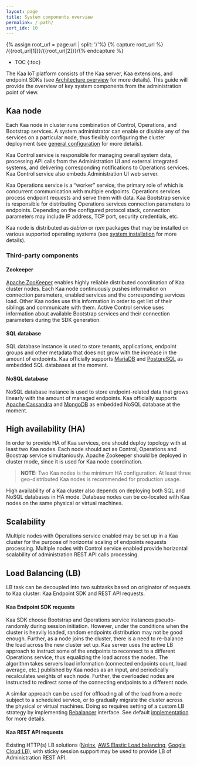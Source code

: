 ```yaml
---
layout: page
title: System components overview
permalink: /:path/
sort_idx: 10
---
```


{% assign root_url = page.url | split: '/'%}
{% capture root_url  %} /{{root_url[1]}}/{{root_url[2]}}/{% endcapture %}

* TOC
{:toc}

The Kaa IoT platform consists of the Kaa server, Kaa extensions, and endpoint SDKs (see [Architecture overview]({{root_url}}Architecture-overview/) for more details). 
This guide will provide the overview of key system components from the administration point of view.

## Kaa node

Each Kaa node in cluster runs combination of Control, Operations, and Bootstrap services. 
A system administrator can enable or disable any of the services on a particular node, thus flexibly configuring the cluster deployment (see [general configuration]({{root_url}}Administration-guide/System-Configuration/General-configuration/) for more details).

Kaa Control service is responsible for managing overall system data, processing API calls from the Administration UI and external integrated systems, and delivering corresponding notifications to Operations services. 
Kaa Control service also embeds Administration UI web server.

Kaa Operations service is a “worker” service, the primary role of which is concurrent communication with multiple endpoints. Operations services process endpoint requests and serve them with data.
Kaa Bootstrap service is responsible for distributing Operations services connection parameters to endpoints. Depending on the configured protocol stack, connection parameters may include IP address, TCP port, security credentials, etc. 

Kaa node is distributed as *debian* or *rpm* packages that may be installed on various supported operating systems (see [system installation]({{root_url}}Administration-guide/System-installation/) for more details).


### Third-party components

#### Zookeeper

[Apache ZooKeeper](https://zookeeper.apache.org/) enables highly reliable distributed coordination of Kaa cluster nodes.
Each Kaa node continuously pushes information on connection parameters, enabled services and the corresponding services load.
Other Kaa nodes use this information in order to get list of their siblings and communicate with them.
Active Control service uses information about available Bootstrap services and their connection parameters during the SDK generation.

#### SQL database

SQL database instance is used to store tenants, applications, endpoint groups and other metadata that does not grow with the increase in the amount of endpoints.
Kaa officially supports [MariaDB](https://mariadb.org/) and [PostgreSQL](https://www.postgresql.org/) as embedded SQL databases at the moment.

#### NoSQL database

NoSQL database instance is used to store endpoint-related data that grows linearly with the amount of managed endpoints.
Kaa officially supports [Apache Cassandra](http://cassandra.apache.org/) and [MongoDB](https://www.mongodb.com/) as embedded NoSQL database at the moment.

## High availability (HA)

In order to provide HA of Kaa services, one should deploy topology with at least two Kaa nodes. Each node should act as Control, Operations and Boostrap service simultaniously. 
Apache Zookeeper should be deployed in cluster mode, since it is used for Kaa node coordination.

>**NOTE:**
> Two Kaa nodes is the minimum HA configuration. At least three geo-distributed Kaa nodes is recommended for production usage.

High availability of a Kaa cluster also depends on deploying both SQL and NoSQL databases in HA mode. 
Database nodes can be co-located with Kaa nodes on the same physical or virtual machines.

## Scalability

Multiple nodes with Operations service enabled may be set up in a Kaa cluster for the purpose of horizontal scaling of endpoints requests processing. 
Multiple nodes with Control service enabled provide horizontal scalability of administration REST API calls processing.

## Load Balancing (LB)

LB task can be decoupled into two subtasks based on originator of requests to Kaa cluster: Kaa Endpoint SDK and REST API requests.

#### Kaa Endpoint SDK requests

Kaa SDK choose Bootstrap and Operations service instances pseudo-randomly during session initiation.
However, under the conditions when the cluster is heavily loaded, random endpoints distribution may not be good enough.
Further, as a node joins the cluster, there is a need to re-balance the load across the new cluster set up.
Kaa server uses the active LB approach to instruct some of the endpoints to reconnect to a different Operations service, thus equalizing the load across the nodes.
The algorithm takes servers load information (connected endpoints count, load average, etc.) published by Kaa nodes as an input, and periodically recalculates weights of each node.
Further, the overloaded nodes are instructed to redirect some of the connecting endpoints to a different node.

A similar approach can be used for offloading all of the load from a node subject to a scheduled service, or to gradually migrate the cluster across the physical or virtual machines.
Doing so requires setting of a custom LB strategy by implementing [Rebalancer](https://github.com/kaaproject/kaa/blob/master/server/node/src/main/java/org/kaaproject/kaa/server/control/service/loadmgmt/dynamicmgmt/Rebalancer.java) interface. 
See default [implementation](https://github.com/kaaproject/kaa/blob/master/server/node/src/main/java/org/kaaproject/kaa/server/control/service/loadmgmt/dynamicmgmt/EndpointCountRebalancer.java) for more details.

#### Kaa REST API requests

Existing HTTP(s) LB solutions ([Nginx](https://www.nginx.com/), [AWS Elastic Load balancing](https://aws.amazon.com/elasticloadbalancing/), [Google Cloud LB](https://cloud.google.com/compute/docs/load-balancing-and-autoscaling)),  with sticky session support may be used to provide LB of Administration REST API. 

